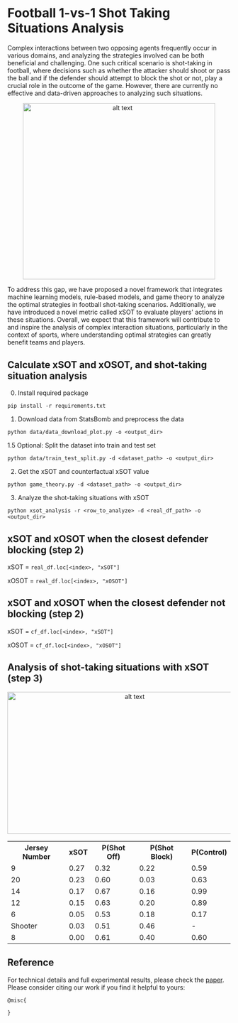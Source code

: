 # Football 1-vs-1 Shot Taking Situations Analysis
Complex interactions between two opposing agents frequently occur in various domains, and analyzing the strategies involved can be both beneficial and challenging. One such critical scenario is shot-taking in football, where decisions such as whether the attacker should shoot or pass the ball and if the defender should attempt to block the shot or not, play a crucial role in the outcome of the game. However, there are currently no effective and data-driven approaches to analyzing such situations. 
<p align="center">
  <img src="https://github.com/calvinyeungck/Analyzing-Two-Agents-Interaction-in-Football-Shot-Taking-Situations/blob/main/xSOT_concept.png" alt="alt text" width="433.9" height="397.5">
</p>
To address this gap, we have proposed a novel framework that integrates machine learning models, rule-based models, and game theory to analyze the optimal strategies in football shot-taking scenarios. Additionally, we have introduced a novel metric called xSOT to evaluate players' actions in these situations. Overall, we expect that this framework will contribute to and inspire the analysis of complex interaction situations, particularly in the context of sports, where understanding optimal strategies can greatly benefit teams and players.

## Calculate xSOT and xOSOT, and shot-taking situation analysis
0. Install required package
```
pip install -r requirements.txt
```
1. Download data from StatsBomb and preprocess the data
```
python data/data_download_plot.py -o <output_dir>
```
1.5 Optional: Split the dataset into train and test set
```
python data/train_test_split.py -d <dataset_path> -o <output_dir>
```
2. Get the xSOT and counterfactual xSOT value
```
python game_theory.py -d <dataset_path> -o <output_dir>
```
3. Analyze the shot-taking situations with xSOT
```
python xsot_analysis -r <row_to_analyze> -d <real_df_path> -o <output_dir>
```

## xSOT and xOSOT when the closest defender blocking (step 2)

  xSOT = `real_df.loc[<index>, "xSOT"] `
  
  xOSOT = `real_df.loc[<index>, "xOSOT"]`
## xSOT and xOSOT when the closest defender not blocking  (step 2)

  xSOT = `cf_df.loc[<index>, "xSOT"]`
  
  xOSOT = `cf_df.loc[<index>, "xOSOT"]`

## Analysis of shot-taking situations with xSOT (step 3)
<p align="center">
<img src="https://github.com/calvinyeungck/Analyzing-Two-Agent-Interaction-in-Football-Shot-Taking-Situations/blob/main/analysis/testing_plot_21.png" alt="alt text" width="558.8" height="320">
</p>
<!--
| Jersey Number | xSOT | P(Shot Off) | P(Shot Block) | P(Control) |
|---------------|------|-------------|---------------|------------|
| 9             | 0.27 | 0.32        | 0.22          | 0.59       |
| 20            | 0.23 | 0.60        | 0.03          | 0.63       |
| 14            | 0.17 | 0.67        | 0.16          | 0.99       |
| 12            | 0.15 | 0.63        | 0.20          | 0.89       |
| 6             | 0.05 | 0.53        | 0.18          | 0.17       |
| Shooter       | 0.03 | 0.51        | 0.46          | -          |
| 8             | 0.00 | 0.61        | 0.40          | 0.60       |
-->
<div align="center">
  <table>
    <tr>
      <th>Jersey Number</th>
      <th>xSOT</th>
      <th>P(Shot Off)</th>
      <th>P(Shot Block)</th>
      <th>P(Control)</th>
    </tr>
    <tr>
      <td>9</td>
      <td>0.27</td>
      <td>0.32</td>
      <td>0.22</td>
      <td>0.59</td>
    </tr>
    <tr>
      <td>20</td>
      <td>0.23</td>
      <td>0.60</td>
      <td>0.03</td>
      <td>0.63</td>
    </tr>
    <tr>
      <td>14</td>
      <td>0.17</td>
      <td>0.67</td>
      <td>0.16</td>
      <td>0.99</td>
    </tr>
    <tr>
      <td>12</td>
      <td>0.15</td>
      <td>0.63</td>
      <td>0.20</td>
      <td>0.89</td>
    </tr>
    <tr>
      <td>6</td>
      <td>0.05</td>
      <td>0.53</td>
      <td>0.18</td>
      <td>0.17</td>
    </tr>
    <tr>
      <td>Shooter</td>
      <td>0.03</td>
      <td>0.51</td>
      <td>0.46</td>
      <td>-</td>
    </tr>
    <tr>
      <td>8</td>
      <td>0.00</td>
      <td>0.61</td>
      <td>0.40</td>
      <td>0.60</td>
    </tr>
  </table>
</div>

## Reference
For technical details and full experimental results, please check the [paper](https://arxiv.org/abs/). Please consider citing our work if you find it helpful to yours:

```
@misc{

}
```
